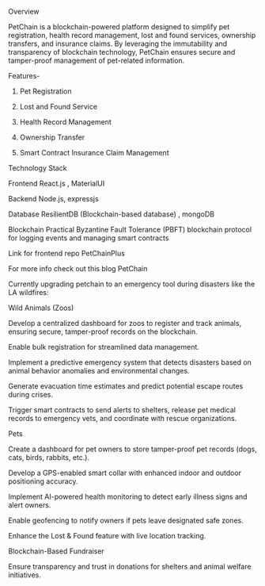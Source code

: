 Overview

PetChain is a blockchain-powered platform designed to simplify pet registration, health record management, lost and found services, ownership transfers, and insurance claims. By leveraging the immutability and transparency of blockchain technology, PetChain ensures secure and tamper-proof management of pet-related information.

Features-

1. Pet Registration

2. Lost and Found Service

3. Health Record Management

4. Ownership Transfer

5. Smart Contract Insurance Claim Management

Technology Stack

Frontend React.js , MaterialUI

Backend Node.js, expressjs

Database ResilientDB (Blockchain-based database) , mongoDB

Blockchain Practical Byzantine Fault Tolerance (PBFT) blockchain protocol for logging events and managing smart contracts

Link for frontend repo PetChainPlus

For more info check out this blog PetChain

Currently upgrading petchain to an emergency tool during disasters like the LA wildfires:

Wild Animals (Zoos)

Develop a centralized dashboard for zoos to register and track animals, ensuring secure, tamper-proof records on the blockchain.

Enable bulk registration for streamlined data management.

Implement a predictive emergency system that detects disasters based on animal behavior anomalies and environmental changes.

Generate evacuation time estimates and predict potential escape routes during crises.

Trigger smart contracts to send alerts to shelters, release pet medical records to emergency vets, and coordinate with rescue organizations.

Pets

Create a dashboard for pet owners to store tamper-proof pet records (dogs, cats, birds, rabbits, etc.).

Develop a GPS-enabled smart collar with enhanced indoor and outdoor positioning accuracy.

Implement AI-powered health monitoring to detect early illness signs and alert owners.

Enable geofencing to notify owners if pets leave designated safe zones.

Enhance the Lost & Found feature with live location tracking.

Blockchain-Based Fundraiser

Ensure transparency and trust in donations for shelters and animal welfare initiatives.
